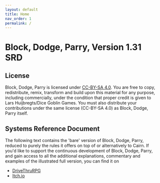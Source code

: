 ```yaml
---
layout: default
title: Home
nav_order: 1
permalink: /
---
```


# Block, Dodge, Parry, Version 1.31 SRD

## License
Block, Dodge, Parry is licensed under [CC-BY-SA 4.0](https://creativecommons.org/licenses/by-sa/4.0/).
You are free to copy, redistribute, remix, transform and build upon this material for any purpose, including commercially, under the condition that proper credit is given to Lars Huijbregts/Dice Goblin Games. You must also distribute your contributions under the same license (CC-BY-SA 4.0) as Block, Dodge, Parry itself.
## Systems Reference Document
The following text contains the 'bare' version of Block, Dodge, Parry, reduced to purely the rules it offers on top of or alternatively to Cairn. 
If you'd like to support the continuous development of Block, Dodge, Parry, and gain access to all the additional explanations, commentary and examples of the illustrated full version, you can find it on
- [DriveThruRPG](https://www.drivethrurpg.com/product/425888/Block-Dodge-Parry--A-Levelless-Classless-Expansion-of-Cairn)
- [Itch.io](https://dicegoblingames.itch.io/block-dodge-parry)
